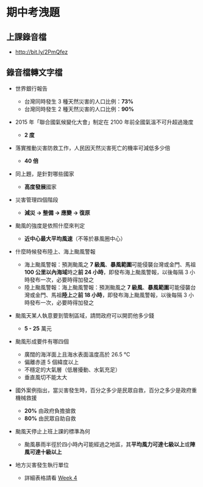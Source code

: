 # 期中考洩題
## 上課錄音檔
* http://bit.ly/2PmQfez

## 錄音檔轉文字檔
* 世界銀行報告
    * 台灣同時發生 3 種天然災害的人口比例：**73%**
    * 台灣同時發生 2 種天然災害的人口比例：**90%**

* 2015 年「聯合國氣候變化大會」制定在 2100 年前全國氣溫不可升超過幾度
    * **2 度**

* 落實推動災害防救工作，人民因天然災害死亡的機率可減低多少倍
    * **40 倍**

* 同上題，是針對哪些國家
    * **高度發展**國家

* 災害管理四個階段
    * **減災 → 整備 → 應變 → 復原**

* 颱風的強度是依照什麼來判定
    * **近中心最大平均風速**（不等於暴風圈中心）

* 什麼時候發布陸上、海上颱風警報
    * 海上颱風警報：預測颱風之 **7 級風**、**暴風範圍**可能侵襲台灣或金門、馬祖 **100 公里以內海域**時之**前 24 小時**，即發布海上颱風警報，以後每隔 3 小時發布一次，必要時得加發之
    * 陸上颱風警報：海上颱風警報：預測颱風之 **7 級風**、**暴風範圍**可能侵襲台灣或金門、馬祖**陸上**之**前 18 小時**，即發布海上颱風警報，以後每隔 3 小時發布一次，必要時得加發之

* 颱風天某人執意要到管制區域，請問政府可以開罰他多少錢
    * **5 - 25** 萬元

* 颱風形成要件有哪四個
    * 廣闊的海洋面上且海水表面溫度高於 26.5 ℃
    * 偏離赤道 5 個緯度以上
    * 不穩定的大氣層（低層擾動、水氣充足）
    * 垂直風切不能太大

* 國外案例指出，當災害發生時，百分之多少是民眾自救，百分之多少是政府重機械救援
    * **20%** 由政府負擔搶救
    * **80%** 由民眾自助自救

* 颱風天停止上班上課的標準為何
    * 颱風暴雨半徑於四小時內可能經過之地區，其**平均風力可達七級以上**或**陣風可達十級以上**

* 地方災害發生執行單位
    * 詳細表格請看 [Week 4](https://github.com/ChiaYuSu/disaster107b/blob/master/Week%204.md)